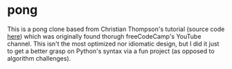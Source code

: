 pong
===

This is a pong clone based from Christian Thompson's tutorial (source code [here](http://christianthompson.com/sites/default/files/Pong/pong.py)) which was originally found thorugh freeCodeCamp's YouTube channel. This isn't the most optimized nor idiomatic design, but I did it just to get a better grasp on Python's syntax via a fun project (as opposed to algorithm challenges).
